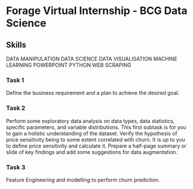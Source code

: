 # Forage Virtual Internship - BCG Data Science

## Skills
DATA MANIPULATION
DATA SCIENCE
DATA VISUALISATION
MACHINE LEARNING
POWERPOINT
PYTHON
WEB SCRAPING

### Task 1 
Define the business requirement and a plan to achieve the desired goal.

### Task 2 
Perform some exploratory data analysis on data types, data statistics, specific parameters, and variable distributions. This first subtask is for you to gain a holistic understanding of the dataset.
Verify the hypothesis of price sensitivity being to some extent correlated with churn. It is up to you to define price sensitivity and calculate it.
Prepare a half-page summary or slide of key findings and add some suggestions for data augmentation.

### Task 3
Feature Engineering and modelling to perform churn prediction.
